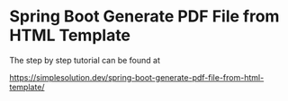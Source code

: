 # Spring Boot Generate PDF File from HTML Template
The step by step tutorial can be found at 

https://simplesolution.dev/spring-boot-generate-pdf-file-from-html-template/ 
